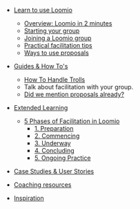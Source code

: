 * [Learn to use Loomio](beginner/index.md)
  * [Overview: Loomio in 2 minutes](beginner/overview.md)
  * [Starting your group](beginner/getting_started.md)
  * [Joining a Loomio group](beginner/joining_a_group.md)
  * [Practical facilitation tips](beginner/discussions.md)
  * [Ways to use proposals](beginner/proposals.md)

* [Guides & How To's](guides/index.md)
  * [How To Handle Trolls](guides/trolls.md)
  * Talk about facilitation with your group.
  * [Did we mention proposals already?](guides/proposals_are_usually_the_answer.md)

* [Extended Learning](extended/index.md)
  <!-- * Enspiral Practices
    * [Taking notes at a meeting](facilitation/taking_notes.md)
    * [Hosting a meeting with local and remote people](facilittion/hosting_a_meeting.md)
    * [Start with a check-in]()
    * [Have retrospectives]()
    * [Iterate your processes together]() -->

  * [5 Phases of Facilitation in Loomio](five_phases_of_facilitation/index.md)
    * [1. Preparation](five_phases_of_facilitation/preparation.md)
    * [2. Commencing](five_phases_of_facilitation/commencing.md)
    * [3. Underway](five_phases_of_facilitation/underway.md)
    * [4. Concluding](five_phases_of_facilitation/concluding.md)
    * [5. Ongoing Practice](five_phases_of_facilitation/ongoing_practice.md)
* [Case Studies & User Stories](case_studies.md)
* [Coaching resources](coaching_resources.md)
* [Inspiration](inspiration.md)
